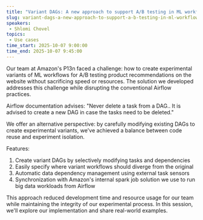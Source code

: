 ```yaml
---
title: "Variant DAGs: A new approach to support A/B testing in ML workflows with Airflow"
slug: variant-dags-a-new-approach-to-support-a-b-testing-in-ml-workflows-with-airflow
speakers:
 - Shlomi Chovel
topics:
 - Use cases
time_start: 2025-10-07 9:00:00
time_end: 2025-10-07 9:45:00
---
```


Our team at Amazon's P13n faced a challenge: how to create experimental variants of ML workflows for A/B testing product recommendations on the website without sacrificing speed or resources. The solution we developed addresses this challenge while disrupting the conventional Airflow practices.

Airflow documentation advises:
"Never delete a task from a DAG.. It is advised to create a new DAG in case the tasks need to be deleted."

We offer an alternative perspective: by carefully modifying existing DAGs to create experimental variants, we've achieved a balance between code reuse and experiment isolation. 

Features:

1. Create variant DAGs by selectively modifying tasks and dependencies
2. Easily specify where variant workflows should diverge from the original
3. Automatic data dependency management using external task sensors
4. Synchronization with Amazon's internal spark job solution we use to run big data workloads from Airflow

This approach reduced development time and resource usage for our team while maintaining the integrity of our experimental process. In this session, we'll explore our implementation and share real-world examples.
